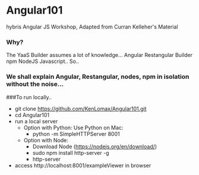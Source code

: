 # Angular101
hybris Angular JS Workshop, Adapted from Curran Kelleher's Material


### Why?

The YaaS Builder assumes a lot of knowledge...
Angular 
Restangular
Builder
npm
NodeJS
Javascript..
So..

### We shall explain Angular, Restangular, nodes, npm in isolation without the noise...

###To run locally..
* git clone https://github.com/KenLomax/Angular101.git
* cd Angular101
* run a local server 
  * Option with Python: Use Python on Mac: 
    * python -m SimpleHTTPServer 8001 
  * Option with Node: 
    * Download Node (https://nodejs.org/en/download/)
    * sudo npm install http-server -g
    * http-server
* access http://localhost:8001/exampleViewer in browser

